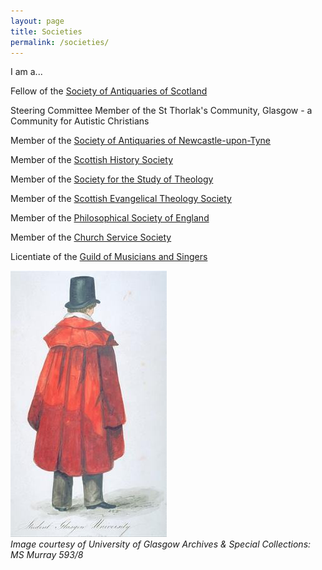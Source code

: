 ```yaml
---
layout: page
title: Societies
permalink: /societies/
---
```

<script>
function redirectToPage() {
  const currentDate = new Date();
  const dayOfWeek = currentDate.getDay();

  if (dayOfWeek === 2) {
    window.location.replace('https://www.topple.scot/sabbath');
  }
}

window.onload = redirectToPage;
</script>


I am a...

Fellow of the [Society of Antiquaries of Scotland](https://socantscot.org)

Steering Committee Member of the St Thorlak's Community, Glasgow - a Community for Autistic Christians

Member of the [Society of Antiquaries of Newcastle-upon-Tyne](https://www.newcastle-antiquaries.org.uk/)

Member of the [Scottish History Society](https://scottishhistorysociety.com/)

Member of the [Society for the Study of Theology](https://www.theologysociety.org.uk/)

Member of the [Scottish Evangelical Theology Society](https://www.s-e-t-s.org.uk/)

Member of the [Philosophical Society of England](http://philsoceng.uk/)

Member of the [Church Service Society](http://www.churchservicesociety.org/)

Licentiate of the [Guild of Musicians and Singers](https://www.musiciansandsingers.org.uk/)

![UoG red gown](media/redgown.jpg)
<br>*Image courtesy of University of Glasgow Archives & Special Collections: MS Murray 593/8*
